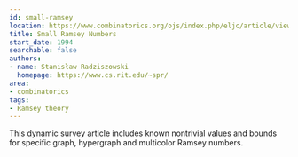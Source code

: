 ```yaml
---
id: small-ramsey
location: https://www.combinatorics.org/ojs/index.php/eljc/article/view/DS1
title: Small Ramsey Numbers
start_date: 1994
searchable: false
authors:
- name: Stanisław Radziszowski
  homepage: https://www.cs.rit.edu/~spr/
area:
- combinatorics
tags:
- Ramsey theory
---
```


This dynamic survey article includes known nontrivial values and bounds for specific graph, hypergraph and multicolor Ramsey numbers.